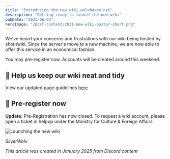 ```yaml
---
title: "Introducing the new wiki.wolvhaven.net"
description: "Getting ready to launch the new wiki"
pubDate: "2021-06-03"
heroImage: "/post-content/2021-new-wiki-poster-short.png"
---
```


We've heard your concerns and frustrations with our wiki being hosted by shoutwiki. Since the server's move to a new machine, we are now able to offer this service in an economical fashion.

You may pre-register now. Accounts will be created around this weekend.

## 🧹 Help us keep our wiki neat and tidy

View our updated page guidelines [here](https://wiki.wolvhaven.net/index.php/Curators_Hub:Guidelines)

## 📝 Pre-register now

**Update:** Pre-Registration has now closed. To request a wiki account, please open a ticket in ⁠helpop under the Ministry for Culture & Foreign Affairs

![Launching the new wiki](/post-content/2021-new-wiki-poster.png)

*SilverWolv*

*This article was created in January 2025 from Discord content*